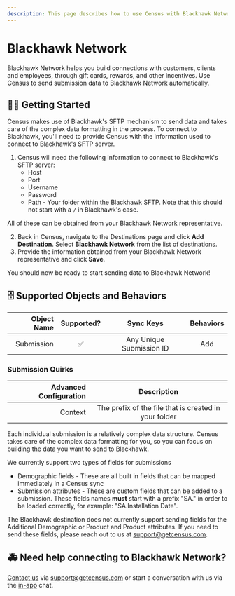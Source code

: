 ```yaml
---
description: This page describes how to use Census with Blackhawk Network.
---
```


# Blackhawk Network

Blackhawk Network helps you build connections with customers, clients and employees, through gift cards, rewards, and other incentives. Use Census to send submission data to Blackhawk Network automatically.

## 🏃‍♀️ Getting Started

Census makes use of Blackhawk's SFTP mechanism to send data and takes care of the complex data formatting in the process. To connect to Blackhawk, you'll need to provide Census with the information used to connect to Blackhawk's SFTP server.

1. Census will need the following information to connect to Blackhawk's SFTP server:
    - Host
    - Port
    - Username
    - Password
    - Path - Your folder within the Blackhawk SFTP. Note that this should not start with a `/` in Blackhawk's case.

All of these can be obtained from your Blackhawk Network representative.

2. Back in Census, navigate to the Destinations page and click **Add Destination**. Select **Blackhawk Network** from the list of destinations.
3. Provide the information obtained from your Blackhawk Network representative and click **Save**.

You should now be ready to start sending data to Blackhawk Network!

## 🗄 Supported Objects and Behaviors

| **Object Name** | **Supported?** | **Sync Keys**  | **Behaviors** |
| --------------: | :------------: | :------------: |:-------------:|
| Submission      |        ✅      | Any Unique Submission ID |      Add      |

### Submission Quirks

| **Advanced Configuration** | **Description**       |
| -------------------------: | :-------------------: |
|                    Context | The prefix of the file that is created in your folder |

Each individual submission is a relatively complex data structure. Census takes care of the complex data formatting for you, so you can focus on building the data you want to send to Blackhawk.

We currently support two types of fields for submissions
- Demographic fields - These are all built in fields that can be mapped immediately in a Census sync
- Submission attributes - These are custom fields that can be added to a submission. These fields names **must** start with a prefix "SA." in order to be loaded correctly, for example: "SA.Installation Date".

The Blackhawk destination does not currently support sending fields for the Additional Demographic or Product and Product attributes. If you need to send these fields, please reach out to us at [support@getcensus.com](mailto:support@getcensus.com).

## 🚑 Need help connecting to Blackhawk Network?

[Contact us](mailto:support@getcensus.com) via support@getcensus.com or start a conversation with us via the [in-app](https://app.getcensus.com) chat.
